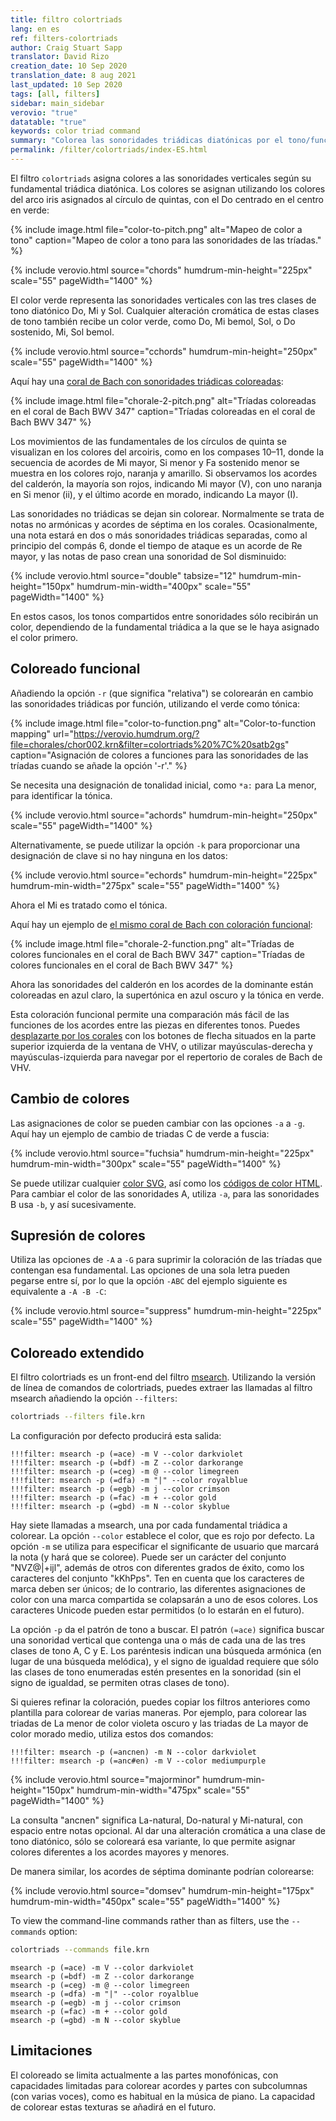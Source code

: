 ```yaml
---
title: filtro colortriads
lang: en es
ref: filters-colortriads
author: Craig Stuart Sapp
translator: David Rizo
creation_date: 10 Sep 2020
translation_date: 8 aug 2021
last_updated: 10 Sep 2020
tags: [all, filters]
sidebar: main_sidebar
verovio: "true"
datatable: "true"
keywords: color triad command
summary: "Colorea las sonoridades triádicas diatónicas por el tono/función de la fundamental."
permalink: /filter/colortriads/index-ES.html
---
```

El filtro `colortriads` asigna colores a las sonoridades verticales según su fundamental triádica diatónica.  Los colores se asignan utilizando los colores del arco iris asignados al círculo de quintas, con el Do centrado en el centro en verde:

{% include image.html
	file="color-to-pitch.png"
	alt="Mapeo de color a tono"
	caption="Mapeo de color a tono para las sonoridades de las tríadas."
%}



{% include verovio.html
	source="chords"
	humdrum-min-height="225px"
	scale="55"
	pageWidth="1400"
%}
<script type="application/x-humdrum" id="chords">
**kern
4e 4g 4b
4b 4dd 4ff
4f 4a 4cc
4cc 4ee 4gg
4g 4b 4dd
4d 4f 4a
4a 4cc 4ee
=
*-
!!!filter: colortriads
</script>

El color verde representa las sonoridades verticales con las tres clases de tono diatónico Do, Mi y Sol. Cualquier alteración cromática de estas clases de tono también recibe un color verde, como Do, Mi bemol, Sol, o Do sostenido, Mi, Sol bemol.

{% include verovio.html
	source="cchords"
	humdrum-min-height="250px"
	scale="55"
	pageWidth="1400"
%}
<script type="application/x-humdrum" id="cchords">
**kern
4c 4e 4g
4cc 4e 4g
4cc 4g 4ee
4c 4g 4ee
4c 4e- 4g
4c# 4e- 4g#
4c# 4en 4g#
4c## 4e-- 4g# 4ee 4gg-
=
*-
!!!filter: colortriads
</script>

Aquí hay una [coral de Bach con sonoridades triádicas coloreadas](https://verovio.humdrum.org/?k=ey&file=chorales/chor001.krn&filter=colortriads%20%7C%20satb2gs):



{% include image.html
	file="chorale-2-pitch.png"
	alt="Tríadas coloreadas en el coral de Bach BWV 347"
	caption="Tríadas coloreadas en el coral de Bach BWV 347"
%}

Los movimientos de las fundamentales de los círculos de quinta se visualizan en los colores del arcoiris, como en los compases 10&ndash;11, donde la secuencia de acordes de Mi mayor, Si menor y Fa sostenido menor se muestra en los colores rojo, naranja y amarillo.  Si observamos los acordes del calderón, la mayoría son rojos, indicando Mi mayor (V), con uno naranja en Si menor (ii), y el último acorde en morado, indicando La mayor (I).

Las sonoridades no triádicas se dejan sin colorear.  Normalmente se trata de notas no armónicas y acordes de séptima en los corales.  Ocasionalmente, una nota estará en dos o más sonoridades triádicas separadas, como al principio del compás 6, donde el tiempo de ataque es un acorde de Re mayor, y las notas de paso crean una sonoridad de Sol disminuido:


{% include verovio.html
	source="double"
	tabsize="12"
	humdrum-min-height="150px"
	humdrum-min-width="400px"
	scale="55"
	pageWidth="1400"
%}
<script type="application/x-humdrum" id="double">
**kern	**kern	**kern	**kern
*k[f#c#g#]	*k[f#c#g#]	*k[f#c#g#]	*k[f#c#g#]
4D	4d	8f#L	8aL
.	.	8g#J	8bJ
*-	*-	*-	*-
!!!filter: colortriads | satb2gs
</script>
En estos casos, los tonos compartidos entre sonoridades sólo recibirán un color, dependiendo de la fundamental triádica a la que se le haya asignado el color primero.

## Coloreado funcional ##
Añadiendo la opción `-r` (que significa "relativa") se colorearán en cambio las sonoridades triádicas por función, utilizando el verde como tónica:

{% include image.html
	file="color-to-function.png"
	alt="Color-to-function mapping"
	url="https://verovio.humdrum.org/?file=chorales/chor002.krn&filter=colortriads%20%7C%20satb2gs"
	caption="Asignación de colores a funciones para las sonoridades de las tríadas cuando se añade la opción '-r'."
%}

Se necesita una designación de tonalidad inicial, como `*a:` para La menor, para identificar la tónica.  

{% include verovio.html
	source="achords"
	humdrum-min-height="250px"
	scale="55"
	pageWidth="1400"
%}
<script type="application/x-humdrum" id="achords">
**kern
*a:
4e 4g 4b
4b 4dd 4ff
4f 4a 4cc
4cc 4ee 4gg
4g 4b 4dd
4d 4f 4a
4a 4cc 4ee
=
*-
!!!filter: colortriads -r
</script>

Alternativamente, se puede utilizar la opción `-k` para proporcionar una designación de clave si no hay ninguna en los datos:

{% include verovio.html
	source="echords"
	humdrum-min-height="225px"
	humdrum-min-width="275px"
	scale="55"
	pageWidth="1400"
%}
<script type="application/x-humdrum" id="echords">
**kern
4e 4g 4b
4b 4dd 4ff
4f 4a 4cc
4cc 4ee 4gg
4g 4b 4dd
4d 4f 4a
4a 4cc 4ee
=
*-
!!!filter: colortriads -r -k e
</script>

Ahora el Mi es tratado como el tónica.

Aquí hay un ejemplo de [el mismo coral de Bach con coloración funcional](https://verovio.humdrum.org/?file=chorales/chor002.krn&filter=colortriads%20-r%20%7C%20satb2gs):

{% include image.html
	file="chorale-2-function.png"
	alt="Tríadas de colores funcionales en el coral de Bach BWV 347"
	caption="Tríadas de colores funcionales en el coral de Bach BWV 347"
%}

Ahora las sonoridades del calderón en los acordes de la dominante están coloreadas en azul claro, la supertónica en azul oscuro y la tónica en verde.

Esta coloración funcional permite una comparación más fácil de las funciones de los acordes entre las piezas en diferentes tonos.  Puedes [desplazarte por los corales](https://verovio.humdrum.org/?k=ey&file=chorales/chor001.krn&filter=colortriads%20-r%20%7C%20satb2gs) con los botones de flecha situados en la parte superior izquierda de la ventana de VHV, o utilizar <span class="keypress">mayúsculas-derecha</span> y <span class="keypress">mayúsculas-izquierda</span> para navegar por el repertorio de corales de Bach de VHV.

## Cambio de colores ##
Las asignaciones de color se pueden cambiar con las opciones `-a` a `-g`.  Aquí hay un ejemplo de cambio de triadas C de verde a fuscia:


{% include verovio.html
	source="fuchsia"
	humdrum-min-height="225px"
	humdrum-min-width="300px"
	scale="55"
	pageWidth="1400"
%}
<script type="application/x-humdrum" id="fuchsia">
**kern
4e 4g 4b
4b 4dd 4ff
4f 4a 4cc
4cc 4ee 4gg
4g 4b 4dd
4d 4f 4a
4a 4cc 4ee
=
*-
!!!filter: colortriads -c fuchsia
</script>
Se puede utilizar cualquier [color SVG](https://www.december.com/html/spec/colorsvg.html), así como los [códigos de color HTML](https://htmlcolorcodes.com).  Para cambiar el color de las sonoridades A, utiliza `-a`, para las sonoridades B usa `-b`, y así sucesivamente.

## Supresión de colores ##
Utiliza las opciones de `-A` a `-G` para suprimir la coloración de las tríadas que contengan esa fundamental.  Las opciones de una sola letra pueden pegarse entre sí, por lo que la opción `-ABC` del ejemplo siguiente es equivalente a `-A -B -C`:

{% include verovio.html
	source="suppress"
	humdrum-min-height="225px"
	scale="55"
	pageWidth="1400"
%}
<script type="application/x-humdrum" id="suppress">
**kern
4e 4g 4b
4b 4dd 4ff
4f 4a 4cc
4cc 4ee 4gg
4g 4b 4dd
4d 4f 4a
4a 4cc 4ee
=
*-
!!!filter: colortriads -ABC
</script>

## Coloreado extendido ##
El filtro colortriads es un front-end del filtro [msearch](/filters/msearch).  Utilizando la versión de línea de comandos de colortriads, puedes extraer las llamadas al filtro msearch añadiendo la opción `--filters`:

```bash
colortriads --filters file.krn
```

La configuración por defecto producirá esta salida:

```
!!!filter: msearch -p (=ace) -m V --color darkviolet
!!!filter: msearch -p (=bdf) -m Z --color darkorange
!!!filter: msearch -p (=ceg) -m @ --color limegreen
!!!filter: msearch -p (=dfa) -m "|" --color royalblue
!!!filter: msearch -p (=egb) -m j --color crimson
!!!filter: msearch -p (=fac) -m + --color gold
!!!filter: msearch -p (=gbd) -m N --color skyblue
```
Hay siete llamadas a msearch, una por cada fundamental triádica a colorear.  La opción `--color` establece el color, que es rojo por defecto. La opción `-m` se utiliza para especificar el significante de usuario que marcará la nota (y hará que se coloree).  Puede ser un carácter del conjunto "NVZ@|+ijl", además de otros con diferentes grados de éxito, como los caracteres del conjunto "kKhPps".  Ten en cuenta que los caracteres de marca deben ser únicos; de lo contrario, las diferentes asignaciones de color con una marca compartida se colapsarán a uno de esos colores.  Los caracteres Unicode pueden estar permitidos (o lo estarán en el futuro).

La opción `-p` da el patrón de tono a buscar.  El patrón `(=ace)` significa buscar una sonoridad vertical que contenga una o más de cada una de las tres clases de tono A, C y E. Los paréntesis indican una búsqueda armónica (en lugar de una búsqueda melódica), y el signo de igualdad requiere que sólo las clases de tono enumeradas estén presentes en la sonoridad (sin el signo de igualdad, se permiten otras clases de tono).

Si quieres refinar la coloración, puedes copiar los filtros anteriores como plantilla para colorear de varias maneras.  Por ejemplo, para colorear las triadas de La menor de color violeta oscuro y las triadas de La mayor de color morado medio, utiliza estos dos comandos:


```
!!!filter: msearch -p (=ancnen) -m N --color darkviolet
!!!filter: msearch -p (=anc#en) -m V --color mediumpurple
```



{% include verovio.html
	source="majorminor"
	humdrum-min-height="150px"
	humdrum-min-width="475px"
	scale="55"
	pageWidth="1400"
%}
<script type="application/x-humdrum" id="majorminor">
**kern
4a 4cc 4ee
4a 4cc# 4ee
=
*-
!!!filter: msearch -p (=ancnen) -m N --color darkviolet
!!!filter: msearch -p (=anc#en) -m V --color mediumpurple
</script>

La consulta "ancnen" significa La-natural, Do-natural y Mi-natural, con espacio entre notas opcional.  Al dar una alteración cromática a una clase de tono diatónico, sólo se coloreará esa variante, lo que permite asignar colores diferentes a los acordes mayores y menores.

De manera similar, los acordes de séptima dominante podrían colorearse:

{% include verovio.html
	source="domsev"
	humdrum-min-height="175px"
	humdrum-min-width="450px"
	scale="55"
	pageWidth="1400"
%}
<script type="application/x-humdrum" id="domsev">
**kern
4c 4e 4g
4g 4b 4dd
4g 4b 4dd 4ff
=
*-
!!!filter: colortriads
!!!filter: msearch -p (=gnbndnfn) -m l --color fuchsia
</script>

To view the command-line commands rather than as filters,
use the `--commands` option:


```bash
colortriads --commands file.krn
```

```
msearch -p (=ace) -m V --color darkviolet
msearch -p (=bdf) -m Z --color darkorange
msearch -p (=ceg) -m @ --color limegreen
msearch -p (=dfa) -m "|" --color royalblue
msearch -p (=egb) -m j --color crimson
msearch -p (=fac) -m + --color gold
msearch -p (=gbd) -m N --color skyblue
```


## Limitaciones ## 
El coloreado se limita actualmente a las partes monofónicas, con capacidades limitadas para colorear acordes y partes con subcolumnas (con varias voces), como es habitual en la música de piano.  La capacidad de colorear estas texturas se añadirá en el futuro.
